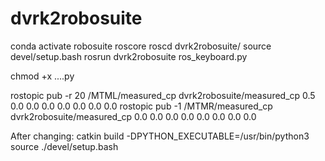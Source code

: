 # dvrk2robosuite

conda activate robosuite
roscore
roscd dvrk2robosuite/
source devel/setup.bash
rosrun dvrk2robosuite ros_keyboard.py



chmod +x ....py

rostopic pub -r 20 /MTML/measured_cp dvrk2robosuite/measured_cp 0.5 0.0 0.0 0.0 0.0 0.0 0.0 0.0
rostopic pub -1 /MTMR/measured_cp dvrk2robosuite/measured_cp 0.0 0.0 0.0 0.0 0.0 0.0 0.0 0.0

After changing:
catkin build -DPYTHON_EXECUTABLE=/usr/bin/python3
source ./devel/setup.bash